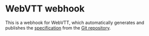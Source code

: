 WebVTT webhook
==============

This is a webhook for WebVTT, which automatically generates and
publishes the [specification](http://dev.w3.org/html5/webvtt/) from
the [Git repository](https://github.com/w3c/webvtt).
